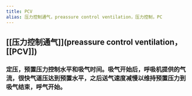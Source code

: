 ```yaml
---
title: PCV
alias: 压力控制通气，preassure control ventilation，压力控制，PC
---
```

## [[压力控制通气]](preassure control ventilation，[[PCV]])
### 定压，预置压力控制水平和吸气时间。吸气开始后，呼吸机提供的气流，很快气道压达到预置水平，之后送气速度减慢以维持预置压力到吸气结束，呼气开始。
